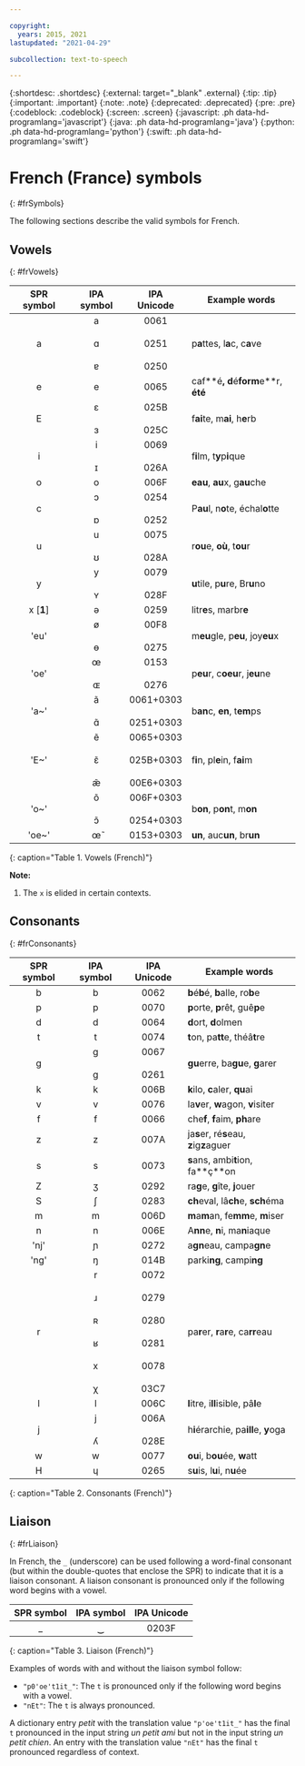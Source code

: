 ```yaml
---

copyright:
  years: 2015, 2021
lastupdated: "2021-04-29"

subcollection: text-to-speech

---
```


{:shortdesc: .shortdesc}
{:external: target="_blank" .external}
{:tip: .tip}
{:important: .important}
{:note: .note}
{:deprecated: .deprecated}
{:pre: .pre}
{:codeblock: .codeblock}
{:screen: .screen}
{:javascript: .ph data-hd-programlang='javascript'}
{:java: .ph data-hd-programlang='java'}
{:python: .ph data-hd-programlang='python'}
{:swift: .ph data-hd-programlang='swift'}

# French (France) symbols
{: #frSymbols}

The following sections describe the valid symbols for French.

## Vowels
{: #frVowels}

| SPR symbol | IPA symbol | IPA Unicode | Example words |
|:----------:|:----------:|:-----------:|---------------|
| a | a<br/><br/>&#593;<br/><br/>&#592; | 0061<br/><br/>0251<br/><br/>0250 | p**a**ttes, l**a**c, c**a**ve |
| e | e | 0065 | caf**&eacute;**, d**&eacute;**form**e**r, **&eacute;**t**&eacute;** |
| E | &#603;<br/><br/>&#604; | 025B<br/><br/>025C | f**ai**te, m**ai**, h**e**rb |
| i | i<br/><br/>&#618; | 0069<br/><br/>026A | f**i**lm, t**y**p**i**que |
| o | o | 006F | **eau**, **au**x, g**au**che |
| c | &#596;<br/><br/>&#594; | 0254<br/><br/>0252 | P**au**l, n**o**te, &eacute;chal**o**tte |
| u | u<br/><br/>&#650; | 0075<br/><br/>028A | r**ou**e, **o&ugrave;**, t**ou**r |
| y | &#121;<br/><br/>&#655; | 0079<br/><br/>028F | **u**tile, p**u**re, Br**u**no |
| x [**1**] | &#601; | 0259 | litr**e**s, marbr**e** |
| 'eu' | &#248;<br/><br/>&#629; | 00F8<br/><br/>0275 | m**eu**gle, p**eu**, joy**eu**x |
| 'oe' | &#339;<br/><br/>&#630; | 0153<br/><br/>0276 | p**eu**r, c**oeu**r, j**eu**ne |
| 'a~' | &#97;&#771;<br/><br/>&#593;&#771; | 0061+0303<br/><br/>0251+0303 | b**an**c, **en**, t**em**ps |
| 'E~' | &#101;&#771;<br/><br/>&#603;&#771;<br/><br/>&#230;&#771; | 0065+0303<br/><br/>025B+0303<br/><br/>00E6+0303 | f**i**n, pl**e**in, f**ai**m |
| 'o~' | &#111;&#771;<br/><br/>&#596;&#771; | 006F+0303<br/><br/>0254+0303 | b**on**, p**on**t, m**on** |
| 'oe~' | &#339;&#771; | 0153+0303 | **un**, auc**un**, br**un** |
{: caption="Table 1. Vowels (French)"}

**Note:**

1.  The `x` is elided in certain contexts.

## Consonants
{: #frConsonants}

| SPR symbol | IPA symbol | IPA Unicode | Example words |
|:----------:|:----------:|:-----------:|---------------|
| b | b | 0062 | **b**&eacute;**b**&eacute;, **b**alle, ro**b**e |
| p | p | 0070 | **p**orte, **p**r&ecirc;t, gu&ecirc;**p**e |
| d | d | 0064 | **d**ort, **d**olmen |
| t | t | 0074 | **t**on, pa**tt**e, th&eacute;&acirc;**t**re |
| g | g<br/><br/>&#609; | 0067<br/><br/>0261 | **gu**erre, ba**gu**e, **g**arer |
| k | k | 006B | **k**ilo, **c**aler, **qu**ai |
| v | v | 0076 | la**v**er, **w**agon, **v**isiter |
| f | f | 0066 | che**f**, **f**aim, **ph**are |
| z | z | 007A | ja**s**er, r&eacute;**s**eau, **z**ig**z**aguer |
| s | s | 0073 | **s**ans, ambi**t**ion, fa**&ccedil;**on |
| Z | &#658; | 0292 | ra**g**e, **g**&icirc;te, **j**ouer |
| S | &#643; | 0283 | **ch**eval, l&acirc;**ch**e, **sch**&eacute;ma |
| m | m | 006D | **m**a**m**an, fe**mm**e, **m**iser |
| n | n | 006E | A**nn**e, **n**i, ma**n**iaque |
| 'nj' | &#626; | 0272 | a**gn**eau, campa**gn**e |
| 'ng' | &#331; | 014B | parki**ng**, campi**ng** |
| r | r<br/><br/>&#633;<br/><br/>&#640;<br/><br/>&#641;<br/><br/>x<br/><br/>&#967; | 0072<br/><br/>0279<br/><br/>0280<br/><br/>0281<br/><br/>0078<br/><br/>03C7 | pa**r**er, **r**a**r**e, ca**rr**eau |
| l | l | 006C | **l**itre, i**ll**isible, p&acirc;**l**e |
| j | j<br/><br/>&#654; | 006A<br/><br/>028E | h**i**&eacute;rarchie, pa**ill**e, **y**oga |
| w | w | 0077 | **ou**i, b**ou**&eacute;e, **w**att |
| H | &#613; | 0265 | s**u**is, l**u**i, n**u**&eacute;e |
{: caption="Table 2. Consonants (French)"}

## Liaison
{: #frLiaison}

In French, the `_` (underscore) can be used following a word-final consonant (but within the double-quotes that enclose the SPR) to indicate that it is a liaison consonant. A liaison consonant is pronounced only if the following word begins with a vowel.

| SPR symbol | IPA symbol | IPA Unicode |
|:----------:|:----------:|:-----------:|
| _ | &#8255; | 0203F |
{: caption="Table 3. Liaison (French)"}

Examples of words with and without the liaison symbol follow:

-   `"p0'oe't1it_"`: The `t` is pronounced only if the following word begins with a vowel.
-   `"nEt"`: The `t` is always pronounced.

A dictionary entry *petit* with the translation value `"p'oe't1it_"` has the final `t` pronounced in the input string *un petit ami* but not in the input string *un petit chien*. An entry with the translation value `"nEt"` has the final `t` pronounced regardless of context.
